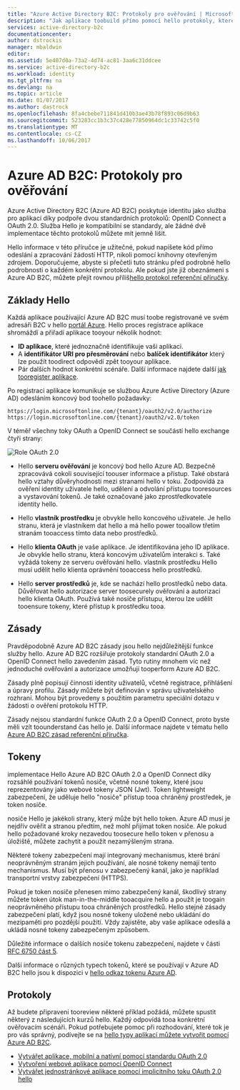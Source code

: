 ```yaml
---
title: "Azure Active Directory B2C: Protokoly pro ověřování | Microsoft Docs"
description: "Jak aplikace toobuild přímo pomocí hello protokoly, které podporuje Azure Active Directory B2C"
services: active-directory-b2c
documentationcenter: 
author: dstrockis
manager: mbaldwin
editor: 
ms.assetid: 5e407d0a-73a2-4d74-ac81-3aa6c31ddcee
ms.service: active-directory-b2c
ms.workload: identity
ms.tgt_pltfrm: na
ms.devlang: na
ms.topic: article
ms.date: 01/07/2017
ms.author: dastrock
ms.openlocfilehash: 8fa4cbebe711841d410b3ae43b78f893c06d9b63
ms.sourcegitcommit: 523283cc1b3c37c428e77850964dc1c33742c5f0
ms.translationtype: MT
ms.contentlocale: cs-CZ
ms.lasthandoff: 10/06/2017
---
```

# Azure AD B2C: Protokoly pro ověřování
Azure Active Directory B2C (Azure AD B2C) poskytuje identitu jako služba pro aplikací díky podpoře dvou standardních protokolů: OpenID Connect a OAuth 2.0. Služba Hello je kompatibilní se standardy, ale žádné dvě implementace těchto protokolů můžete mít jemně lišit. 

Hello informace v této příručce je užitečné, pokud napíšete kód přímo odeslání a zpracování žádostí HTTP, nikoli pomocí knihovny otevřeným zdrojem. Doporučujeme, abyste si přečetli tuto stránku před podrobně hello podrobnosti o každém konkrétní protokolu. Ale pokud jste již obeznámeni s Azure AD B2C, můžete přejít rovnou příliš[hello protokol referenční příručky](#protocols).

<!-- TODO: Need link toolibraries above -->

## Základy Hello
Každá aplikace používající Azure AD B2C musí toobe registrované ve svém adresáři B2C v hello [portál Azure](https://portal.azure.com). Hello proces registrace aplikace shromáždí a přiřadí aplikace tooyour několik hodnot:

* **ID aplikace**, které jednoznačně identifikuje vaši aplikaci.
* A **identifikátor URI pro přesměrování** nebo **balíček identifikátor** který lze použít toodirect odpovědí zpět tooyour aplikace.
* Pár dalších hodnot konkrétní scénáře. Další informace najdete další [jak tooregister aplikace](active-directory-b2c-app-registration.md).

Po registraci aplikace komunikuje se službou Azure Active Directory (Azure AD) odesláním koncový bod toohello požadavky:

```
https://login.microsoftonline.com/{tenant}/oauth2/v2.0/authorize
https://login.microsoftonline.com/{tenant}/oauth2/v2.0/token
```

V téměř všechny toky OAuth a OpenID Connect se součástí hello exchange čtyři strany:

![Role OAuth 2.0](./media/active-directory-b2c-reference-protocols/protocols_roles.png)

* Hello **serveru ověřování** je koncový bod hello Azure AD. Bezpečně zpracovává cokoli související toouser informace a přístup. Také obstará hello vztahy důvěryhodnosti mezi stranami hello v toku. Zodpovídá za ověření identity uživatele hello, udělení a odvolání přístupu tooresources a vystavování tokenů. Je také označované jako zprostředkovatele identity hello.

* Hello **vlastník prostředku** je obvykle hello koncového uživatele. Je hello stranu, která je vlastníkem dat hello a má hello power tooallow třetím stranám tooaccess tímto data nebo prostředků.

* Hello **klienta OAuth** je vaše aplikace. Je identifikována jeho ID aplikace. Je obvykle hello stranu, která koncovým uživatelům interakci s. Také vyžádá tokeny ze serveru ověřování hello. vlastník prostředku Hello musí udělit hello klienta oprávnění tooaccess hello prostředků.

* Hello **server prostředků** je, kde se nachází hello prostředků nebo data. Důvěřovat hello autorizace server toosecurely ověřování a autorizaci hello klienta OAuth. Používá také nosiče přístupu, kterou lze udělit tooensure tokeny, které přístup k prostředku tooa.

## Zásady
Pravděpodobně Azure AD B2C zásady jsou hello nejdůležitější funkce služby hello. Azure AD B2C rozšiřuje protokoly standardní OAuth 2.0 a OpenID Connect hello zavedením zásad. Tyto rutiny mnohem víc než jednoduché ověřování a autorizace umožňují tooperform Azure AD B2C. 

Zásady plně popisují činnosti identity uživatelů, včetně registrace, přihlášení a úpravy profilu. Zásady můžete být definován v správu uživatelského rozhraní. Mohou být provedeny s použitím parametru speciální dotazu v žádosti o ověření protokolu HTTP. 

Zásady nejsou standardní funkce OAuth 2.0 a OpenID Connect, proto byste měli vzít toounderstand čas hello je. Další informace najdete v tématu hello [Azure AD B2C zásad referenční příručka](active-directory-b2c-reference-policies.md).

## Tokeny
implementace Hello Azure AD B2C OAuth 2.0 a OpenID Connect díky rozsáhlé používání tokenů nosiče, včetně nosné tokeny, které jsou reprezentovány jako webové tokeny JSON (Jwt). Token lightweight zabezpečení, že uděluje hello "nosiče" přístup tooa chráněný prostředek, je token nosiče.

nosiče Hello je jakékoli strany, který může být hello token. Azure AD musí je nejdřív ověřit a stranou předtím, než mohl přijímat token nosiče. Ale pokud hello požadované kroky nezavedou toosecure hello token v přenosu a úložiště, můžete zachytit a použít nezamýšleným strana.

Některé tokeny zabezpečení mají integrovaný mechanismus, které brání neoprávněným stranám jejich používání, ale nosné tokeny nemají tento mechanismus. Musí být přenosu v zabezpečený kanál, jako je například transportní vrstvy zabezpečení (HTTPS). 

Pokud je token nosiče přenesen mimo zabezpečený kanál, škodlivý strany můžete token útok man-in-the-middle tooacquire hello a použít je toogain neoprávněného přístupu tooa chráněných prostředků. Hello stejné zásady zabezpečení platí, když jsou nosné tokeny uložené nebo ukládání do mezipaměti pro pozdější použití. Vždy zajistěte, aby vaše aplikace odesílá a ukládá nosné tokeny zabezpečeným způsobem.

Důležité informace o dalších nosiče tokenu zabezpečení, najdete v části [RFC 6750 část 5](http://tools.ietf.org/html/rfc6750).

Další informace o různých typech tokenů, které se používají v Azure AD B2C hello jsou k dispozici v [hello odkaz tokenu Azure AD](active-directory-b2c-reference-tokens.md).

## Protokoly
Až budete připraveni tooreview některé příklad požádá, můžete spustit některý z následujících kurzů hello. Každý odpovídá tooa konkrétní ověřovacím scénáři. Pokud potřebujete pomoc při rozhodování, které tok je pro vás správný, podívejte se na [hello typy aplikací můžete vytvořit pomocí Azure AD B2C](active-directory-b2c-apps.md).

* [Vytvářet aplikace, mobilní a nativní pomocí standardu OAuth 2.0](active-directory-b2c-reference-oauth-code.md)
* [Vytvoření webové aplikace pomocí OpenID Connect](active-directory-b2c-reference-oidc.md)
* [Vytvářet jednostránkové aplikace pomocí implicitního toku OAuth 2.0 hello](active-directory-b2c-reference-spa.md)

